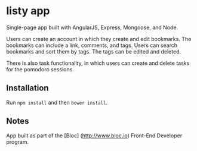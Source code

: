 listy app
=============

Single-page app built with AngularJS, Express, Mongoose, and Node. 

Users can create an account in which they create and edit bookmarks.  The bookmarks can include a link, comments, and tags.  Users can search bookmarks and sort them by tags.  The tags can be edited and deleted.

There is also task functionality, in which users can create and delete tasks for the pomodoro sessions.



Installation
------------
Run `npm install` and then `bower install`.


Notes
-----
App built as part of the [Bloc] (http://www.bloc.io) Front-End Developer program.





